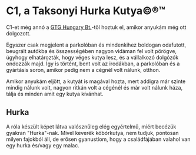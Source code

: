 # C1, a Taksonyi Hurka Kutya©®™
C1-et még annó a [GTG Hungary Bt.](https://maps.app.goo.gl/ExbyAZPHKiovzHFX7)-től hoztuk el, amikor anyukám még ott dolgozott. 

Egyszer csak megjelent a parkolóban és mindenkihez boldogan odafutott, beugrált autókba és összességében nagyon vidáman fel volt pörögve, úgyhogy elhatározták, hogy véges kutya lesz, és a vállalkozó dolgózók ondozzák majd. Így is történt, bent volt az irodákban, a parkolóban és a gyártásis soron, amikor pedig nem a cégnél volt nálunk, otthon.

Amikor anyukám eljött, a kutyát is magával hozta, mert addigra már szinte mindig nálunk volt, nagyon ritkán volt a cégénél és már volt nálunk háza, tálja és minden amit egy kutya kívánhat.

## Hurka
A róla készült képet látva valósznűleg elég egyértelmű, miért becézük gyakran "Hurka"-nak. Mivel keverék kóbórkutya, nem tudjuk, pontosan milyen fajokból áll, de erősen gyanustíom, hogy a családfájában valahol van egy hurka és/vagy egy malac.